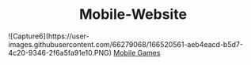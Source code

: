 <h1 align = 'center'>Mobile-Website</h1>
![Capture6](https://user-images.githubusercontent.com/66279068/166520561-aeb4eacd-b5d7-4c20-9346-2f6a5fa91e10.PNG)
<a href = 'https://mobile-games.netlify.app/'>Mobile Games</a>
